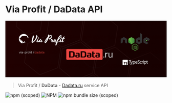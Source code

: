 # Via Profit / DaData API

![via-profit-cover](./assets/via-profit-cover.png)

> Via Profit / **DaData** - [Dadata.ru](https://dadata.ru/) service API

![npm (scoped)](https://img.shields.io/npm/v/@via-profit/dadata?color=blue)
![NPM](https://img.shields.io/npm/l/@via-profit/dadata?color=blue)
![npm bundle size (scoped)](https://img.shields.io/bundlephobia/minzip/@via-profit/dadata?color=green)